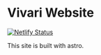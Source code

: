 # Vivari Website

[![Netlify Status](https://api.netlify.com/api/v1/badges/5c3fa597-24de-44ff-9a0a-1c3bafc5a455/deploy-status)](https://app.netlify.com/sites/rainbow-pony-c0c7cc/deploys)

This site is built with astro. 
